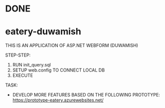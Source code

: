 # DONE
# eatery-duwamish
THIS IS AN APPLICATION OF ASP.NET WEBFORM (DUWAMISH)

STEP-STEP:
1. RUN init_query.sql
2. SETUP web.config TO CONNECT LOCAL DB
3. EXECUTE

TASK:
- DEVELOP MORE FEATURES BASED ON THE FOLLOWING PROTOTYPE:
  https://prototype-eatery.azurewebsites.net/
